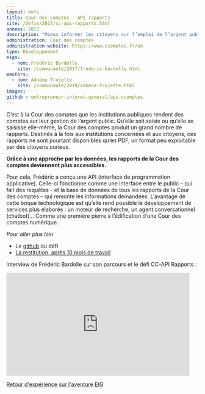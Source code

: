 ```yaml
---
layout: defi
title: Cour des comptes - API rapports
site: /defis/2017/cc-api-rapports.html
annees: 2017
description: "Mieux informer les citoyens sur l’emploi de l’argent public"
administration: Cour des comptes
administration-website: https://www.ccomptes.fr/en
type: Développement
eigs:
  - nom: Frédéric Bardolle
    site: /communaute/2017/frederic-bardolle.html
mentors: 
  - nom: Adnène Trojette
    site: /communaute/2019/adnene-trojette.html
images:
github : entrepreneur-interet-general/api-ccomptes
---
```


C’est à la Cour des comptes que les institutions publiques rendent des
comptes sur leur gestion de l’argent public.  Qu’elle soit saisie ou
qu’elle se saisisse elle-même, la Cour des comptes produit un grand
nombre de rapports.  Destinés à la fois aux institutions concernées et
aux citoyens, ces rapports ne sont pourtant disponibles qu’en PDF, un
format peu exploitable par des citoyens curieux.

**Grâce à une approche par les données, les rapports de la Cour des
comptes deviennent plus accessibles.**

Pour cela, Frédéric a conçu une API (interface de programmation
applicative). Celle-ci fonctionne comme une interface entre le public
– qui fait des requêtes - et la base de données de tous les rapports
de la Cour des comptes – qui remonte les informations demandées.
L’avantage de cette brique technologique est qu’elle rend possible le
développement de services plus élaborés : un moteur de recherche, un
agent conversationnel (chatbot)… Comme une première pierre à
l’édification d’une Cour des comptes numérique.

_Pour aller plus loin_

* Le [github](https://github.com/entrepreneur-interet-general/api-ccomptes) du défi
* [La restitution, après 10 mois de travail](https://www.dailymotion.com/video/x6b9pl4?playlist=x54m4i)

Interview de Frédéric Bardolle sur son parcours et le défi CC-API Rapports :
<iframe frameborder="0" width="480" height="270" src="https://www.dailymotion.com/embed/video/x5qmdzt" allowfullscreen allow="autoplay"></iframe>

[Retour d'expérience sur l'aventure EIG](https://www.dailymotion.com/video/x64z39x)


